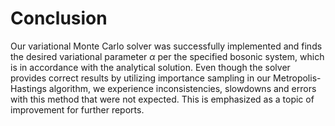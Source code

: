 # Conclusion

Our variational Monte Carlo solver was successfully implemented and finds the desired variational parameter $\alpha$ per the specified bosonic system, which is in accordance with the analytical solution. Even though the solver provides correct results by utilizing importance sampling in our Metropolis-Hastings algorithm, we experience inconsistencies, slowdowns and errors with this method that were not expected. This is emphasized as a topic of improvement for further reports.

